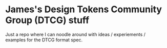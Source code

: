 # James's Design Tokens Community Group (DTCG) stuff

Just a repo where I can noodle around with ideas / experiements / examples for the DTCG format spec.
